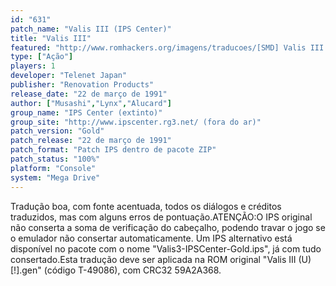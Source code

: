 ```yaml
---
id: "631"
patch_name: "Valis III (IPS Center)"
title: "Valis III"
featured: "http://www.romhackers.org/imagens/traducoes/[SMD] Valis III - Dark Heaven Traducoes e IPS Center - 1.png"
type: ["Ação"]
players: 1
developer: "Telenet Japan"
publisher: "Renovation Products"
release_date: "22 de março de 1991"
author: ["Musashi","Lynx","Alucard"]
group_name: "IPS Center (extinto)"
group_site: "http://www.ipscenter.rg3.net/ (fora do ar)"
patch_version: "Gold"
patch_release: "22 de março de 1991"
patch_format: "Patch IPS dentro de pacote ZIP"
patch_status: "100%"
platform: "Console"
system: "Mega Drive"
---
```


Tradução boa, com fonte acentuada, todos os diálogos e créditos traduzidos, mas com alguns erros de pontuação.ATENÇÃO:O IPS original não conserta a soma de verificação do cabeçalho, podendo travar o jogo se o emulador não consertar automaticamente. Um IPS alternativo está disponível no pacote com o nome "Valis3-IPSCenter-Gold.ips", já com tudo consertado.Esta tradução deve ser aplicada na ROM original "Valis III (U) [!].gen" (código T-49086), com CRC32 59A2A368.